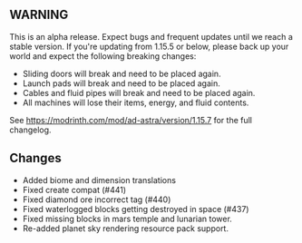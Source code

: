 ## WARNING
This is an alpha release. Expect bugs and frequent updates until we reach a stable version.
If you're updating from 1.15.5 or below, please back up your world and expect the following breaking changes:
- Sliding doors will break and need to be placed again.
- Launch pads will break and need to be placed again.
- Cables and fluid pipes will break and need to be placed again.
- All machines will lose their items, energy, and fluid contents.

See https://modrinth.com/mod/ad-astra/version/1.15.7 for the full changelog.

## Changes

- Added biome and dimension translations
- Fixed create compat (#441)
- Fixed diamond ore incorrect tag (#440)
- Fixed waterlogged blocks getting destroyed in space (#437)
- Fixed missing blocks in mars temple and lunarian tower.
- Re-added planet sky rendering resource pack support.